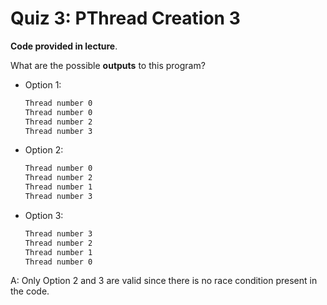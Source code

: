 # Quiz 3: PThread Creation 3

**Code provided in lecture**.

What are the possible **outputs** to this program?

- Option 1:
  ```bash
  Thread number 0
  Thread number 0
  Thread number 2
  Thread number 3
  ```
- Option 2:
  ```bash
  Thread number 0
  Thread number 2
  Thread number 1
  Thread number 3
  ```
- Option 3:
  ```bash
  Thread number 3
  Thread number 2
  Thread number 1
  Thread number 0
  ```

A: Only Option 2 and 3 are valid since there is no race condition present in the code.
